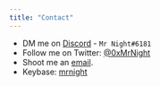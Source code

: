 ```yaml
---
title: "Contact"
---
```


- DM me on [Discord](https://discord.com/users/713019770949206016) - `Mr Night#6181`
- Follow me on Twitter: [@0xMrNight](https://twitter.com/0xMrNight) 
- Shoot me an [email](mailto:0xmrnight@gmail.com).
- Keybase: [mrnight](https://keybase.io/mrnight)

